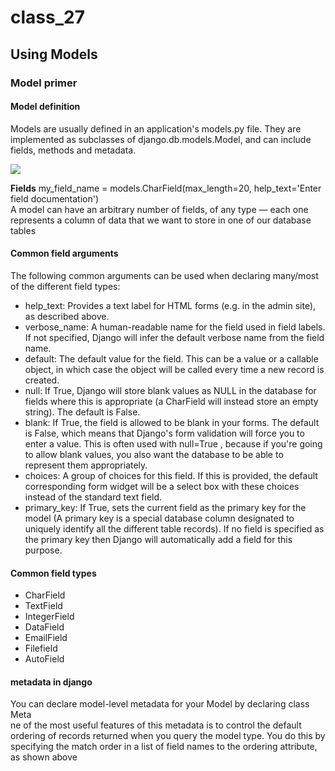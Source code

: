 # class_27
## Using Models 
### Model primer
#### Model definition
Models are usually defined in an application's models.py file. They are implemented as subclasses of django.db.models.Model, and can include fields, methods and metadata. <br>

<img src='https://d2gdtie5ivbdow.cloudfront.net/media/images/models.PNG'/>
     
**Fields**
    my_field_name = models.CharField(max_length=20, help_text='Enter field documentation')     <br>
A model can have an arbitrary number of fields, of any type — each one represents a column of data that we want to store in one of our database tables    

#### Common field arguments
The following common arguments can be used when declaring many/most of the different field types:

* help_text: Provides a text label for HTML forms (e.g. in the admin site), as described above.
* verbose_name: A human-readable name for the field used in field labels. If not specified, Django will infer the default verbose name from the field name.
* default: The default value for the field. This can be a value or a callable object, in which case the object will be called every time a new record is created.
* null: If True, Django will store blank values as NULL in the database for fields where this is appropriate (a CharField will instead store an empty string). The default is False.
* blank: If True, the field is allowed to be blank in your forms. The default is False, which means that Django's form validation will force you to enter a value. This is often used with null=True , because if you're going to allow blank values, you also want the database to be able to represent them appropriately.
* choices: A group of choices for this field. If this is provided, the default corresponding form widget will be a select box with these choices instead of the standard text field.
* primary_key: If True, sets the current field as the primary key for the model (A primary key is a special database column designated to uniquely identify all the different table records). If no field is specified as the primary key then Django will automatically add a field for this purpose.


#### Common field types
* CharField
* TextField 
* IntegerField
* DataField
* EmailField
* Filefield
* AutoField


#### metadata in django
You can declare model-level metadata for your Model by declaring class Meta<br>
ne of the most useful features of this metadata is to control the default ordering of records returned when you query the model type. You do this by specifying the match order in a list of field names to the ordering attribute, as shown above
